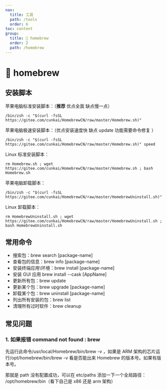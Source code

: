 ```yaml
---
nav:
  title: 工具
  path: /tools
  order: 6
toc: content
group:
  title: 💊 homebrew
  order: 2
  path: /homebrew
---
```


# 💊 homebrew

## 安装脚本

苹果电脑标准安装脚本：（**推荐** 优点全面 缺点慢一点）

```
/bin/zsh -c "$(curl -fsSL https://gitee.com/cunkai/HomebrewCN/raw/master/Homebrew.sh)"
```

苹果电脑极速安装脚本：（优点安装速度快 缺点 update 功能需要命令修复 ）

```
/bin/zsh -c "$(curl -fsSL https://gitee.com/cunkai/HomebrewCN/raw/master/Homebrew.sh)" speed
```

Linux 标准安装脚本：

```
rm Homebrew.sh ; wget https://gitee.com/cunkai/HomebrewCN/raw/master/Homebrew.sh ; bash Homebrew.sh
```

苹果电脑卸载脚本：

```
/bin/zsh -c "$(curl -fsSL https://gitee.com/cunkai/HomebrewCN/raw/master/HomebrewUninstall.sh)"
```

Linux 卸载脚本：

```
rm HomebrewUninstall.sh ; wget https://gitee.com/cunkai/HomebrewCN/raw/master/HomebrewUninstall.sh ; bash HomebrewUninstall.sh
```

## 常用命令

- 搜索包：brew search [package-name]
- 查看包的信息：brew info [package-name]
- 安装终端应用\环境：brew install [package-name]
- 安装 GUI 应用 brew install --cask [AppName]
- 更新所有包：brew update
- 更新某个包：brew upgrade [package-name]
- 卸载某个包：brew uninstall [package-name]
- 列出所有安装的包：brew list
- 清理所有过时软件：brew cleanup

## 常见问题

### 1. 如果报错 command not found : brew

先运行此命令/usr/local/Homebrew/bin/brew -v ，如果是 ARM 架构的芯片运行/opt/homebrew/bin/brew -v 看是否能出来 Homebrew 的版本号。如果有版本号。

那就是 path 没有配置成功，可以在 etc/paths 添加一下一个全局路径： /opt/homebrew/bin（看下自己是 x86 还是 arm 架构）
